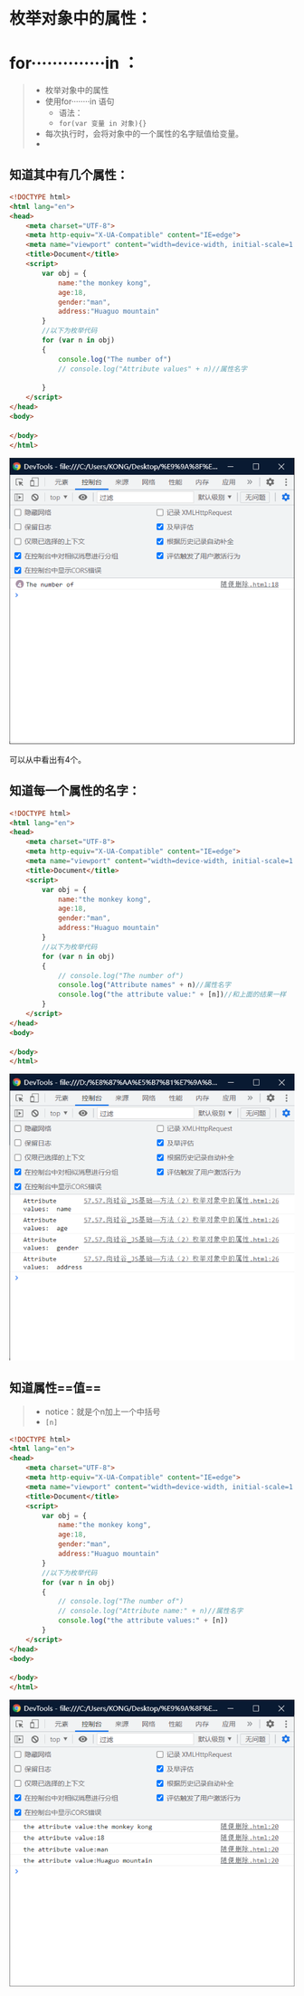 # 枚举对象中的属性：

# for··············in ：

> - 枚举对象中的属性
> - 使用for········in 语句
>   - 语法：
>   - `for(var 变量 in 对象){}`
> - 每次执行时，会将对象中的一个属性的名字赋值给变量。
> - 

## 知道其中有几个属性：

```html
<!DOCTYPE html>
<html lang="en">
<head>
    <meta charset="UTF-8">
    <meta http-equiv="X-UA-Compatible" content="IE=edge">
    <meta name="viewport" content="width=device-width, initial-scale=1.0">
    <title>Document</title>
    <script>
        var obj = {
            name:"the monkey kong",
            age:18,
            gender:"man",
            address:"Huaguo mountain"
        }
        //以下为枚举代码
        for (var n in obj)
        {
            console.log("The number of")
            // console.log("Attribute values" + n)//属性名字

        }
    </script>
</head>
<body>
    
</body>
</html>
```

![image-20220101110312929](../pic/image-20220101110312929.png)

可以从中看出有4个。

## 知道每一个属性的名字：

```html
<!DOCTYPE html>
<html lang="en">
<head>
    <meta charset="UTF-8">
    <meta http-equiv="X-UA-Compatible" content="IE=edge">
    <meta name="viewport" content="width=device-width, initial-scale=1.0">
    <title>Document</title>
    <script>
        var obj = {
            name:"the monkey kong",
            age:18,
            gender:"man",
            address:"Huaguo mountain"
        }
 		//以下为枚举代码
        for (var n in obj)
        {
            // console.log("The number of")
            console.log("Attribute names" + n)//属性名字
		    console.log("the attribute value:" + [n])//和上面的结果一样
        }
    </script>
</head>
<body>
    
</body>
</html>
```

![image-20220101110427913](../pic/image-20220101110427913.png)



## 知道属性==值==

> - notice：就是个n加上一个中括号
> - `[n]`

```html
<!DOCTYPE html>
<html lang="en">
<head>
    <meta charset="UTF-8">
    <meta http-equiv="X-UA-Compatible" content="IE=edge">
    <meta name="viewport" content="width=device-width, initial-scale=1.0">
    <title>Document</title>
    <script>
        var obj = {
            name:"the monkey kong",
            age:18,
            gender:"man",
            address:"Huaguo mountain"
        }
        //以下为枚举代码
        for (var n in obj)
        {
            // console.log("The number of")
            // console.log("Attribute name:" + n)//属性名字
            console.log("the attribute values:" + [n])
        }
    </script>
</head>
<body>
    
</body>
</html>
```

![image-20220101112952407](../pic/image-20220101112952407.png)